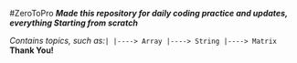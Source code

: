 #ZeroToPro
***Made this repository for daily coding practice and updates, everything Starting from scratch***

*Contains topics, such as:*`
  |
  |----> Array
  |----> String
  |----> Matrix
`
**Thank You!**
